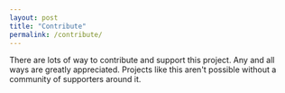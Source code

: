 ```yaml
---
layout: post
title: "Contribute"
permalink: /contribute/
---
```


There are lots of way to contribute and support this project. Any and all ways are greatly appreciated. Projects like this aren't possible without a community of supporters around it. 
